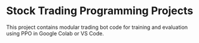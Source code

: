 # Stock Trading Programming Projects

This project contains modular trading bot code for training and evaluation using PPO in Google Colab or VS Code.
